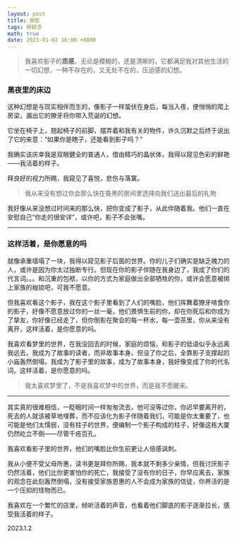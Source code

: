```yaml
---
layout: post
title: 倒影
tags: 碎碎念
math: true
date: 2023-01-02 16:00 +0800
---
```


> 我喜欢影子的**质感**，无论是模糊的，还是清晰的，它都满足我对其他生活的一切幻想，一种不存在的，又无处不在的，压迫感的幻想。
> 

### 黑夜里的床边

这种幻想是与现实相伴而生的，像影子一样蛰伏在身后，每当入夜，便悄悄的爬上房梁，漏出它的獠牙将你带入荒诞的幻想。

它坐在椅子上，翘起椅子的前脚，摆弄着和我有关的物件，许久沉默之后终于说出了它的来意：“如果你是瞎子，还能看到影子吗？”

我确实该庆幸我是双眼健全的普通人，借由精巧的晶状体，我得以窥见色彩的鲜艳——我活着的样子。

拜良好的视力所赐，我窥见了喜悦，悲伤与落寞。

> 我从来没有想过你会那么快在昏黑的房间里选择向我们送出最后的礼物
> 

我好像从来没想过时间来的那么快，把你变成了影子，从此伴随着我。他们一直在安慰自己“你走的很安详”，或许吧，影子不会张嘴。

---

### 这样活着，是你愿意的吗

就像承重墙塌了一块，我得以窥见影子后面的世界。你的儿子们确实是缺乏魄力的人，或许是因为你太过独断专行。但现在你的影子伴随在我身边了，我成了你们的代言词。。。和沉重的包袱，以你的方式为家庭做出全部牺牲的你，或许会愿意被绑上家族的枷锁吧，可我不愿意。

但我喜欢看这个影子，我在这个影子里看到了人们的嘴脸，他们挥舞着獠牙啃食你的影子，好像不愿意放过你的一丝一毫，他们畏惧生前的你，却在你死后和你成为了挚友，你好像已经走了，但你倒影在聚会的每一杯水，每一壶茶里，你从来没有离开，这样活着，是你愿意的吗。

我喜欢看梦里的世界，在我没回去的时候，家庭的烦恼，和影子的低语似乎永远离我远去，我成为了故事的读者，而非故事本身。但没了你之后，全靠影子支撑起的小庙轰然倒塌，我成为了影子里的故事，成为了故事本身，我好像变成了你的代名词。这样活着，是你愿意的吗。

> 我太喜欢梦里了，不是我喜欢梦中的世界，而是我不愿醒来。
> 

---

其实真的很难相信，一眨眼时间一样匆匆流去，他可没等过你，你迟早要离开的，死去的人就该被草地埋葬，而不应该化为影子伴随着我们，可能是你太重要了，也可能是他们太懦弱，没有柱子的世界，便编制一个影子构成的柱子，好像这栋大厦仍然屹立不倒——尽管千疮百孔。

我喜欢看影子里的世界，他们的嘴脸比你生前更让人倍感讽刺。

我从小便不受父母所惠，读书更是拜你所赐，我本就不剩多少亲情，但我讨厌影子仍然活着，他们比你更害怕你的死亡，我接受了没有你的日子，你早应离去，家族的观念在此刻轰然倒塌，没有接受家族恩惠的人不会成为家族的信徒，你养活的是一个压抑的怪物而已。

我喜欢在一个繁忙的店里，倾听活着的声音，也看着他们脚底的影子逐渐拉长，感受我活着的样子。

2023.1.2